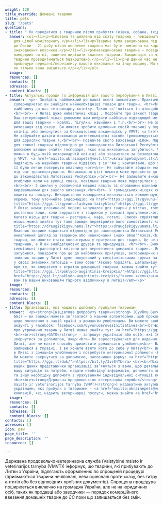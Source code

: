 ```yaml
---
weight: 120
title_override: Домашні тварини
title: pets
slug: "/pets"
questions:
- title: " Як поводитися з твариною після прибуття (кішка, собака, тхір)"
  answer: <ul><li><p>Чіпована та щеплена від сказу тварина - повідомити на <a href="mailto:ukrainapets@vmvt.lt">ukrainapets@vmvt.lt</a>
    для цілей моніторингу.</p></li><li><p>Тварина була вакцинована під час поїздки
    до Литви - 21 добу після щеплення тварина має бути поміщена на карантин за місцем
    знаходження власника.</p></li><li><p>Невакцинована тварина – повідомте. Потрібен
    намордник чи ні, повинен вирішити власник тварини. Вакцинація та чіпування нещепленої
    тварини проводитиметься безкоштовно.</p></li><li><p>В даний час не існує затвердженої
    процедури передачі/перезапису вашого вихованця на іншу людину. Ми оновимо інформацію,
    як тільки вона зміниться.</p></li></ul>
  image: ''
  resources: []
  contacts: []
  adresses: []
  content_blocks: []
- title: Актуальні поради та інформація для вашого перебування в Литві
  answer: '<p>- Знайдіть найближчий до вашої оселі зоомагазин. Практично у всіх продовольчих
    супермаркетах ви знайдете найнеобхідніші товари для тварин. <br><br>- Знайдіть
    найближчу до вас ветеринарну клініку. Також зв''яжіться із цілодобовою клінікою.
    <br><br>- У Литві дуже небезпечні кліщі . Подбайте про захист тварин від них.
    Ваш ветеринарний лікар допоможе вам вибрати найбільш підходящий метод захисту
    для вашої тварини - краплі, пігулки, нашийник і т.п.<br><br>- Не забудьте прищепити
    вихованця від сказу. Ви можете зробити щеплення своїй тварині у будь-якій ветеринарній
    клініці або звернутися за безкоштовною вакцинацією у VMVT: <a href="mailto:ukrainapets@vmvt.lt">ukrainapets@vmvt.lt</a><br><br>-
    Не забувайте давати вихованцю антигельмінтні засоби (рекомендується раз на 3 місяці
    для дорослих тварин ).<br><br>- Позначте свого вихованця чіпом. Маркування є обов''язковим
    для кожної тварини відповідно до законодавства Литовської Республіки. Це також
    допоможе швидше знайти господаря, якщо ваш вихованець загубиться. Чіпувати тварину
    можна в будь-якій ветеринарній клініці або звернутися за безкоштовним маркуванням
    у VMVT: <a href="mailto:ukrainapets@vmvt.lt">ukrainapets@vmvt.lt</a><br><br>-
    Надягніть на нашийник тварини підвіску з ім''ям і контактами, щоб у разі втрати
    її було легше повернути власнику <br><br>- Не забувайте збирати екскременти тварин
    під час транспортування. Невиконання цієї вимоги може призвести до штрафувідповідно
    до законодавства Литовської Республіки.<br><br>- Не залишайте вихованця в машині,
    особливо коли на вулиці спека, оскільки тварина може перегрітися і навіть загинути
    <br><br>- 5 хвилин у розпеченій машині навіть зі справними вікнами можуть бути
    вирішальними для вашого вихованця.<br><br>- У громадських місцях собак необхідно
    водити на повідку. Використання намордника визначається кожним муніципалітетом
    окремо, тому уточнюйте інформацію: <a href="https://ggi.lt/gyvunu-laikymo-taisyklos/"
    title="https://ggi.lt/gyvunu-laikymo-taisyklos/">https://ggi.lt/gyvunu-laikymo-taisyklos/</a><br><br>-
    У Литві немає розвиненої мережі напувалок для тварин у містах, тому завжди майте
    достатньо води, коли вирушаєте з твариною у тривалі прогулянки.<br><br>– У Литві
    багато місць для тварин – ресторани, кафе, готелі. Список сприятливих для тварин
    місць можна знайти тут (але завжди перевіряйте його самостійно): <a href="https://draugiskigyvunams.lt/"
    title="https://draugiskigyvunams.lt/">https://draugiskigyvunams.lt/</a><a href="https://draugiskigyvunams.lt/"><br><br>‍</a>-
    Власник тварини карається відповідно до законодавства Литовської Республіки за
    неналежний догляд за твариною або невиконання інших обов''язків.<br><br>- Любителі
    тварин, ви можете стати волонтерами у притулках для тварин. Це не лише допоможе
    тваринам, а й ви знайдетенових друзів та однодумців. <br><br>- Використовуйте
    спеціальні транспортні клітини для перевезення домашніх тварин.- Якщо ваш вихованець
    загубився, повідомте про це до найближчих притулків, ветеринарних клінік. Пошук
    зниклих тварин у Литві дуже популярний у спеціалізованих групах на Facebook. Запитайте
    у своїх знайомих литовців – вони обов''язково порадять. Детальнішу інформацію
    про те, як впоратися з втратою домашньої тварини, можна знайти тут: <a href="https://ggi.lt/paklydo-augintinis-kreipkis/"
    title="https://ggi.lt/paklydo-augintinis-kreipkis/">https://ggi.lt/paklydo-augintinis-kreipkis/</a><a
    href="https://ggi.lt/paklydo-augintinis-kreipkis/"><em> </em></a><em><br><br>Бажаємо
    вам та вашим вихованцям гарного відпочинку в Литві!</em></p>'
  image: ''
  resources: []
  contacts: []
  adresses: []
  content_blocks: []
- title: Організації, які надають допомогу прибулим тваринам
  answer: '<p><strong>Ініціатива добробуту тварин</strong> (Gyvūnų Gerovės Inciatyvos
    GGI) – ви завжди можете зв’язатися з нашими волонтерами, щоб проконсультуватися
    щодо поселення в нашій країні з домашнім улюбленцем. Ви можете зробити це в нашому
    акаунті у Facebook: facebook.com/GyvunuGerovesInitiatives<br><br>Більше інформації
    про утримання тварин у Литві можна знайти тут: <a href="https://ggi.lt/duk/" title="https://ggi.lt/duk/">https://ggi.lt/duk/</a>
    <br><br>‍<strong>GATO</strong> - запрошує українців або осіб, які їм допомагають,
    звернутися за допомогою, якщо:<br>– Ви зареєструвалися для надання притулку в
    Литві, але не маєте способу прихистити домашнього улюбленця<br>- Ваш вихованець
    залишився в Україні, і ви хочете взяти його до себе у Литву<br>- Ви знаходитеся
    в Литві з домашнім улюбленцем і потребуєте ветеринарної допомоги (безкоштовно)
    Ви можете звернутися за допомогою, заповнивши форму: <a href="https://ggi.lt/duk/"
    title="https://ggi.lt/duk/">https://bit.ly/3is04Yb</a> <br><br>Після отримання
    ваших даних представники організації зв’яжуться з вами, щоб детально з’ясувати
    вашу ситуацію та потреби, надати необхідну інформацію, допомогти знайти матеріально-технічну
    та іншу необхідну допомогу з урахуванням індивідуальної ситуації кожної людини.
    <br><br>‍<strong>Державна продовольство-ветеринарна служба</strong> (<strong>Valstybinė
    maisto ir veterinarijos tarnyba (VMVT)</strong>) надаватиме актуальну інформацію
    українцям, які прибули з тваринами - <a href="mailto:ukrainepets@vmvt.lt">ukrainepets@vmvt.lt<br><br></a>Перелік
    компаній, які надають ветеринарні послуги, можна знайти <a href="https://www.withukraine.lt/help-search?tipas=Veterinarin%C4%97+pagalba">тут</a>.</p>'
  image: ''
  resources: []
  contacts: []
  adresses: []
  content_blocks: []
contacts: []
adresses: []
icon: paw
page_title: ''
page_description: ''
resources: []

---
```

Державна продовольчо-ветеринарна служба (Valstybinė maisto ir veterinarijos tarnyba (VMVT)) інформує, що тварини, які прибувають до Литви з України, підлягають оформленню по спрощеній процедурі (приймаються тварини нечіповані, невакциновані проти сказу, без титру антитіл або без відповідних проїзних документів). Спрощена процедура поширюється виключно на громадян України, але не на юридичних осіб, таких як продавці або заводчики — порядок комерційного ввезення домашніх тварин до ЄС поки що залишається без змін.